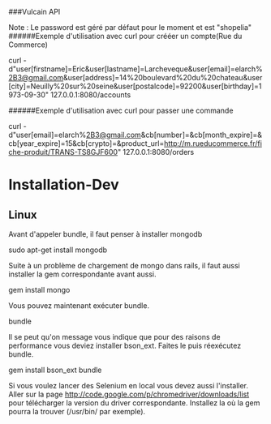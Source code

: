 ###Vulcain API

Note : Le password est géré par défaut pour le moment et est "shopelia"
######Exemple d'utilisation avec curl pour crééer un compte(Rue du Commerce)

curl -d"user[firstname]=Eric&user[lastname]=Larcheveque&user[email]=elarch%2B3@gmail.com&user[address]=14%20boulevard%20du%20chateau&user[city]=Neuilly%20sur%20seine&user[postalcode]=92200&user[birthday]=1973-09-30" 127.0.0.1:8080/accounts

######Exemple d'utilisation avec curl pour passer une commande

curl -d"user[email]=elarch%2B3@gmail.com&cb[number]=&cb[month_expire]=&cb[year_expire]=15&cb[crypto]=&product_url=http://m.rueducommerce.fr/fiche-produit/TRANS-TS8GJF600" 127.0.0.1:8080/orders


# Installation-Dev

## Linux

Avant d'appeler bundle, il faut penser à installer mongodb

  sudo apt-get install mongodb

Suite à un problème de chargement de mongo dans rails, il faut aussi installer la gem correspondante avant aussi.

  gem install mongo

Vous pouvez maintenant exécuter bundle.
  
  bundle

Il se peut qu'on message vous indique que pour des raisons de performance vous deviez installer bson_ext.
Faites le puis réexécutez bundle.

  gem install bson_ext
  bundle

Si vous voulez lancer des Selenium en local vous devez aussi l'installer.
Aller sur la page http://code.google.com/p/chromedriver/downloads/list pour télécharger la version du driver correspondante.
Installez la où la gem pourra la trouver (/usr/bin/ par exemple).
